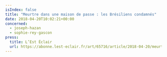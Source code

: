 ```yaml
---
isIndex: false
title: "Meurtre dans une maison de passe : les Brésiliens condamnés"
date: 2018-04-20T10:02:21+00:00
concerned:
  - joseph-hazan
  - sophie-rey-gascon
press:
  title: L’Est Éclair
  url: https://abonne.lest-eclair.fr/art/65716/article/2018-04-20/meurtre-dans-une-maison-de-passe-les-bresiliens-condamnes
---
```

